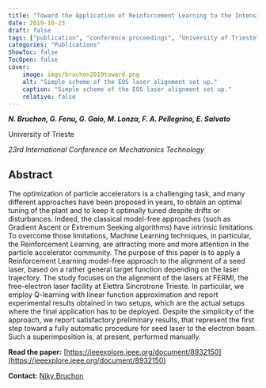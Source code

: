 ```yaml
---
title: "Toward the Application of Reinforcement Learning to the Intensity Control of a Seeded Free-Electron Laser"
date: 2019-10-23
draft: false
tags: ["publication", "conference proceedings", "University of Trieste", "Elettra Sincrotrone Trieste", "icmt"]
categories: "Publications"
ShowToc: false
TocOpen: false
cover:
    image: imgs/bruchon2019toward.png
    alt: "Simple scheme of the EOS laser alignment set up."
    caption: "Simple scheme of the EOS laser alignment set up."
    relative: false
---
```


_**N. Bruchon, G. Fenu, G. Gaio, M. Lonza, F. A. Pellegrino, E. Salvato**_

University of Trieste

_23rd International Conference on Mechatronics Technology_

## Abstract

The optimization of particle accelerators is a challenging task, and many different approaches have been proposed in years, to obtain an optimal tuning of the plant and to keep it optimally tuned despite drifts or disturbances. Indeed, the classical model-free approaches (such as Gradient Ascent or Extremum Seeking algorithms) have intrinsic limitations. To overcome those limitations, Machine Learning techniques, in particular, the Reinforcement Learning, are attracting more and more attention in the particle accelerator community. The purpose of this paper is to apply a Reinforcement Learning model-free approach to the alignment of a seed laser, based on a rather general target function depending on the laser trajectory. The study focuses on the alignment of the lasers at FERMI, the free-electron laser facility at Elettra Sincrotrone Trieste. In particular, we employ Q-learning with linear function approximation and report experimental results obtained in two setups, which are the actual setups where the final application has to be deployed. Despite the simplicity of the approach, we report satisfactory preliminary results, that represent the first step toward a fully automatic procedure for seed laser to the electron beam. Such a superimposition is, at present, performed manually.

**Read the paper:** [https://ieeexplore.ieee.org/document/8932150](https://ieeexplore.ieee.org/document/8932150)

**Contact:** [Niky Bruchon](mailto:niky.bruchon@cern.ch)

